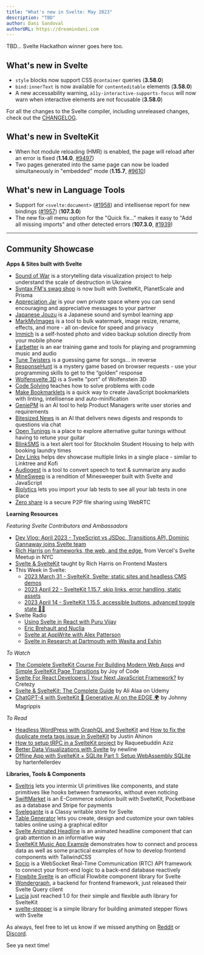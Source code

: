 ```yaml
---
title: "What's new in Svelte: May 2023"
description: "TBD"
author: Dani Sandoval
authorURL: https://dreamindani.com
---
```


TBD... Svelte Hackathon winner goes here too.

## What's new in Svelte
- `style` blocks now support CSS `@container` queries (**3.58.0**)
- `bind:innerText` is now available for `contenteditable` elements (**3.58.0**)
- A new accessability warning, `a11y-interactive-supports-focus` will now warn when interactive elements are not focusable (**3.58.0**)

For all the changes to the Svelte compiler, including unreleased changes, check out the [CHANGELOG](https://github.com/sveltejs/svelte/blob/master/CHANGELOG.md).

## What's new in SvelteKit
- When hot module reloading (HMR) is enabled, the page will reload after an error is fixed (**1.14.0**, [#9497](https://github.com/sveltejs/kit/pull/9497))
- Two pages generated into the same page can now be loaded simultaneously in "embedded" mode (**1.15.7**, [#9610](https://github.com/sveltejs/kit/pull/9610))


## What's new in Language Tools
- Support for `<svelte:document>` ([#1958](https://github.com/sveltejs/language-tools/pull/1958)) and intellisense report for new bindings ([#1957](https://github.com/sveltejs/language-tools/pull/1957)) (**107.3.0**)
- The new fix-all menu option for the "Quick fix..." makes it easy to "Add all missing imports" and other detected errors (**107.3.0**, [#1939](https://github.com/sveltejs/language-tools/pull/1939))

---

## Community Showcase

**Apps & Sites built with Svelte**
- [Sound of War](https://soundofwar.art/) is a storytelling data visualization project to help understand the scale of destruction in Ukraine
- [Syntax FM's swag shop](https://swag.syntax.fm/) is now built with SvelteKit, PlanetScale and Prisma
- [Appreciation Jar](https://appreciation.place/) is your own private space where you can send encouraging and appreciative messages to your partner
- [Japanese Jouzu](https://jp-jouzu.netlify.app/) is a Japanese sound and symbol learning app
- [MarkMyImages](https://www.markmyimages.com/) is a tool to bulk watermark, image resize, rename, effects, and more - all on-device for speed and privacy
- [Immich](https://github.com/immich-app/immich) is a self-hosted photo and video backup solution directly from your mobile phone
- [Earbetter](https://github.com/ryanatkn/earbetter) is an ear training game and tools for playing and programming music and audio
- [Tune Twisters](https://tune-twisters.vercel.app/) is a guessing game for songs... in reverse
- [ResponseHunt](https://www.responsehunt.com/) is a mystery game based on browser requests - use your programming skills to get to the “golden” response
- [Wolfensvelte 3D](https://github.com/snuffyDev/Wolfensvelte-3D/) is a Svelte "port" of Wolfenstein 3D
- [Code Solving](https://code-svelte.vercel.app/) teaches how to solve problems with code
- [Make Bookmarklets](https://make-bookmarklets.com/) is a quick way to create JavaScript bookmarklets with linting, intellisense and auto-minification
- [GeniePM](https://genie.pm) is an AI tool to help Product Managers write user stories and requirements
- [Bitesized News](https://bitesized.news/) is an AI that delivers news digests and responds to questions via chat
- [Open Tunings](https://www.open-tunings.com/) is a place to explore alternative guitar tunings without having to retune your guitar
- [BlinkSMS](https://blinksms.se/#) is a text alert tool for Stockholm Student Housing to help with booking laundry times
- [Dev Links](https://github.com/killswitchh/dev-links) helps dev showcase multiple links in a single place - similar to Linktree and Kofi
- [Audiogest](https://audiogest.app/) is a tool to convert speech to text & summarize any audio
- [MineSweep](https://alecames.com/minesweep) is a rendition of Minesweeper built with Svelte and JavaScript
- [Biolytics](https://biolytics.app/) lets you import your lab tests to see all your lab tests in one place
- [Zero share](https://github.com/ntsd/zero-share) is a secure P2P file sharing using WebRTC

**Learning Resources**

_Featuring Svelte Contributors and Ambassadors_
- [Dev Vlog: April 2023 - TypeScript vs JSDoc, Transitions API, Dominic Gannaway joins Svelte team](https://www.youtube.com/watch?v=MJHO6FSioPI)
- [Rich Harris on frameworks, the web, and the edge.](https://www.youtube.com/watch?v=uXCipjbcQfM) from Vercel's Svelte Meetup in NYC
- [Svelte & SvelteKit](https://frontendmasters.com/workshops/svelte-sveltekit/) taught by Rich Harris on Frontend Masters
- This Week in Svelte:
  - [2023 March 31 - SvelteKit, Svelte; static sites and headless CMS demos](https://www.youtube.com/watch?v=-YjLubiieYs)
  - [2023 April 22 - SvelteKit 1.15.7, skip links, error handling, static assets](https://www.youtube.com/watch?v=SCMosMo85_8)
  - [2023 April 14 - SvelteKit 1.15.5, accessible buttons, advanced toggle state 🧪🔥](https://www.youtube.com/watch?v=H2kOO5mvUQs)
- Svelte Radio
  - [Using Svelte in React with Puru Vijay](https://www.svelteradio.com/episodes/using-svelte-in-react-with-puru-vijay)
  - [Eric Brehault and Nuclia](https://www.svelteradio.com/episodes/eric-brehault-and-nuclia)
  - [Svelte at AppWrite with Alex Patterson](https://www.svelteradio.com/episodes/svelte-at-appwrite-with-alex-patterson)
  - [Svelte in Research at Dartmouth with Wasita and Eshin](https://www.svelteradio.com/episodes/svelte-in-research-at-dartmouth-with-wasita-and-eshin)

_To Watch_
- [The Complete SvelteKit Course For Building Modern Web Apps](https://www.youtube.com/watch?v=MoGkX4RvZ38) and [Simple SvelteKit Page Transitions](https://www.youtube.com/watch?v=gkw1wFIXM_8) by Joy of Code
- [Svelte For React Developers | Your Next JavaScript Framework?](https://www.youtube.com/watch?v=smqE0y0z0CA) by Cretezy
- [Svelte & SvelteKit: The Complete Guide](https://www.udemy.com/course/svelte-and-sveltekit/?ranMID=39197&ranEAID=msYS1Nvjv4c&ranSiteID=msYS1Nvjv4c-oN6aTXp3jgDgUps8JCGxcg&LSNPUBID=msYS1Nvjv4c&utm_source=aff-campaign&utm_medium=udemyads) by Ali Alaa on Udemy
- [ChatGPT-4 with SvelteKit 🤖 Generative AI on the EDGE 🌍](https://www.youtube.com/watch?v=Uw5GZg96kD8) by Johnny Magrippis


_To Read_
- [Headless WordPress with GraphQL and SvelteKit](https://www.okupter.com/blog/headless-wordpress-graphql-sveltekit) and [How to fix the duplicate meta tags issue in SvelteKit](https://www.okupter.com/blog/sveltekit-fix-duplicate-metatags-issue) by Justin Ahinon
- [How to setup tRPC in a SvelteKit project](https://raqueebuddinaziz.com/blog/how-to-setup-trpc-in-a-sveltekit-project/) by Raqueebuddin Aziz
- [Better Data Visualizations with Svelte](https://www.newline.co/courses/better-data-visualizations-with-svelte/welcome) by newline
- [Offline App with SvelteKit + SQLite Part 1: Setup WebAssembly SQLite](https://www.youtube.com/watch?v=Uvnzwp72Ze8) by hartenfellerdev

**Libraries, Tools & Components**
- [Sveltris](https://github.com/mokshit06/sveltris) lets you intermix UI primitives like components, and state primitives like hooks between frameworks, without even noticing
- [SwiftMarket](https://github.com/SwiftMarket/swiftmarket-sveltekit) is an E-Commerce solution built with SvelteKit, Pocketbase as a database and Stripe for payments
- [Svelegante](https://www.npmjs.com/package/svelegante) is a Classy writable store for Svelte
- [Table Generator](https://www.table-generator.de/) lets you create, design and customize your own tables tables online using a graphical editor
- [Svelte Animated Headline](https://www.npmjs.com/package/svelte-animated-headline) is an animated headline component that can grab attention in an informative way
- [SvelteKit Music App Example](https://github.com/tguelcan/music) demonstrates how to connect and process data as well as some practical examples of how to develop frontend components with TailwindCSS
- [Socio](https://www.npmjs.com/package/socio) is a WebSocket Real-Time Communication (RTC) API framework to connect your front-end logic to a back-end database reactively
- [Flowbite Svelte](https://flowbite-svelte.com/) is an official Flowbite component library for Svelte
- [Wondergraph](https://wundergraph.com/blog/introducing_svelte_query_client), a backend for frontend framework, just released their Svelte Query client
- [Lucia](https://lucia-auth.com/blog/lucia-1) just reached 1.0 for their simple and flexible auth library for SvelteKit
- [svelte-stepper](https://github.com/efstajas/svelte-stepper) is a simple library for building animated stepper flows with Svelte

As always, feel free to let us know if we missed anything on [Reddit](https://www.reddit.com/r/sveltejs/) or [Discord](https://discord.gg/svelte).

See ya next time!
